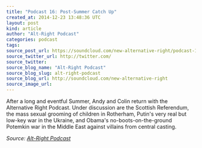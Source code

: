 ```yaml
---
title: "Podcast 16: Post-Summer Catch Up"
created_at: 2014-12-23 13:48:36 UTC
layout: post
kind: article
author: "Alt-Right Podcast"
categories: podcast
tags: 
source_post_url: https://soundcloud.com/new-alternative-right/podcast-16-post-summer-catch-up
source_twitter_url: http://twitter.com/
source_twitter: 
source_blog_name: "Alt-Right Podcast"
source_blog_slug: alt-right-podcast
source_blog_url: http://soundcloud.com/new-alternative-right
source_image_url: 
---
```

After a long and eventful Summer, Andy and Colin return with the Alternative Right Podcast. Under discussion are the Scottish Referendum, the mass sexual grooming of children in Rotherham, Putin's very real but low-key war in the Ukraine, and Obama's no-boots-on-the-ground Potemkin war in the Middle East against villains from central casting.<div class="">
    <i>Source: <a href="http://soundcloud.com/new-alternative-right">Alt-Right Podcast</a></i>
</div>

